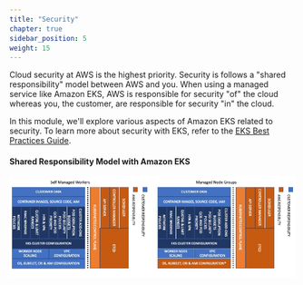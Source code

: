 ```yaml
---
title: "Security"
chapter: true
sidebar_position: 5
weight: 15
---
```


Cloud security at AWS is the highest priority. Security is follows a "shared responsibility" model between AWS and you. When using a managed service like Amazon EKS, AWS is responsible for security "of" the cloud whereas you, the customer, are responsible for security "in" the cloud.

In this module, we'll explore various aspects of Amazon EKS related to security. To learn more about security with EKS, refer to the [EKS Best Practices Guide](https://aws.github.io/aws-eks-best-practices/security/docs/).

#### Shared Responsibility Model with Amazon EKS

![Shared Responsibility](assets/shared-responsibility.jpg)